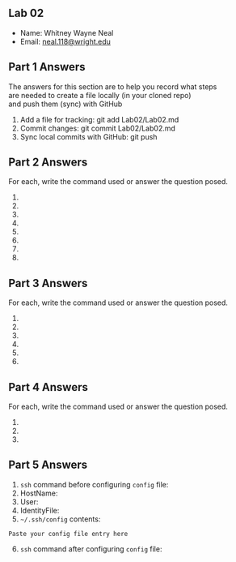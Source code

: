 ## Lab 02

- Name: Whitney Wayne Neal 
- Email: neal.118@wright.edu

## Part 1 Answers

The answers for this section are to help you record what steps  
are needed to create a file locally (in your cloned repo)  
and push them (sync) with GitHub

1. Add a file for tracking: git add Lab02/Lab02.md
2. Commit changes: git commit Lab02/Lab02.md
3. Sync local commits with GitHub: git push

## Part 2 Answers

For each, write the command used or answer the question posed.

1.
2.
3.
4.
5.
6.
7.
8.

## Part 3 Answers

For each, write the command used or answer the question posed.

1.
2.
3.
4.
5.
6.

## Part 4 Answers

For each, write the command used or answer the question posed.

1.
2.
3.

## Part 5 Answers

1. `ssh` command before configuring `config` file:
2. HostName:
3. User:
4. IdentityFile:
5. `~/.ssh/config` contents:

```
Paste your config file entry here
```

6. `ssh` command after configuring `config` file:
